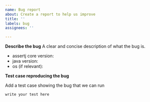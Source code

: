 ```yaml
---
name: Bug report
about: Create a report to help us improve
title: ''
labels: bug
assignees: ''

---
```


**Describe the bug**
A clear and concise description of what the bug is.

* assertj core version:
* java version:
* os (if relevant): 

**Test case reproducing the bug**

Add a test case showing the bug that we can run

```java
write your test here
```
